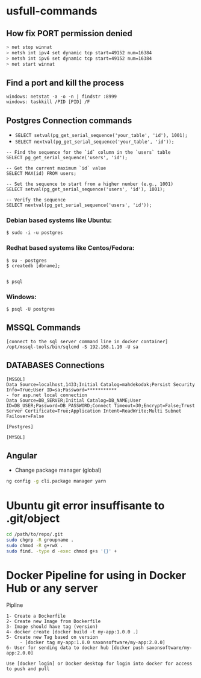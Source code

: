 # usfull-commands

## How fix PORT permission denied
```sh
> net stop winnat
> netsh int ipv4 set dynamic tcp start=49152 num=16384
> netsh int ipv6 set dynamic tcp start=49152 num=16384
> net start winnat
```


## Find a port and kill the process
```
windows: netstat -a -o -n | findstr :8999
windows: taskkill /PID [PID] /F
```

## Postgres Connection commands
- ```SELECT setval(pg_get_serial_sequence('your_table', 'id'), 1001);```
- ```SELECT nextval(pg_get_serial_sequence('your_table', 'id'));```
```
-- Find the sequence for the `id` column in the `users` table
SELECT pg_get_serial_sequence('users', 'id');

-- Get the current maximum `id` value
SELECT MAX(id) FROM users;

-- Set the sequence to start from a higher number (e.g., 1001)
SELECT setval(pg_get_serial_sequence('users', 'id'), 1001);

-- Verify the sequence
SELECT nextval(pg_get_serial_sequence('users', 'id'));
```

### Debian based systems like Ubuntu:

```$ sudo -i -u postgres```

### Redhat based systems like Centos/Fedora:

```
$ su - postgres
$ createdb [dbname];


$ psql
```

### Windows:

```
$ psql -U postgres
```


## MSSQL Commands

```
[connect to the sql server command line in docker container]
/opt/mssql-tools/bin/sqlcmd -S 192.168.1.10 -U sa
```


## DATABASES Connections

```
[MSSQL]
Data Source=localhost,1433;Initial Catalog=mahdekodak;Persist Security Info=True;User ID=sa;Password=***********
- for asp.net local connection
Data Source=DB_SERVER;Initial Catalog=DB_NAME;User ID=DB_USER;Password=DB_PASSWORD;Connect Timeout=30;Encrypt=False;Trust Server Certificate=True;Application Intent=ReadWrite;Multi Subnet Failover=False

[Postgres]

[MYSQL]

```

## Angular

- Change package manager (global)

```bash
ng config -g cli.package manager yarn
```

# Ubuntu git error insuffisante to .git/object
```bash
cd /path/to/repo/.git
sudo chgrp -R groupname .
sudo chmod -R g+rwX .
sudo find. -type d -exec chmod g+s '{}' +
```


# Docker Pipeline for using in Docker Hub or any server

Pipline
```
1- Create a Dockerfile
2- Create new Image from Dockerfile
3- Image should have tag (version)
4- docker create [docker build -t my-app:1.0.0 .]
5- Create new Tag based on version
     - [docker tag my-app:1.0.0 saxonsoftware/my-app:2.0.0]
6- User for sending data to docker hub [docker push saxonsoftware/my-app:2.0.0]

Use [docker login] or Docker desktop for login into docker for access to push and pull
```
